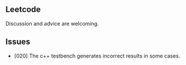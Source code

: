 ## Leetcode

Discussion and advice are welcoming.

## Issues

- [020] The c++ testbench generates incorrect results in some cases.
